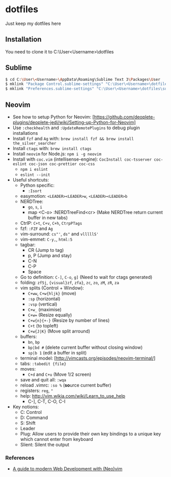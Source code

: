 # dotfiles

Just keep my dotfiles here

## Installation

You need to clone it to C:\User\<Username>\dotfiles


## Sublime

```sh
$ cd C:\User\<Username>\AppData\Roaming\Sublime Text 3\Packages\User
$ mklink "Package Control.sublime-settings" "C:\User\<Username>\dotfiles\sublime3\Package Control.sublime-settings"
$ mklink "Preferences.sublime-settings" "C:\User\<Username>\dotfiles\sublime3\Preferences.sublime-settings"
```

## Neovim

* See how to setup Python for Neovim: [https://github.com/deoplete-plugins/deoplete-jedi/wiki/Setting-up-Python-for-Neovim]
* Use `:checkhealth` and `:UpdateRemotePlugins` to debug plugin installations
* Install `fzf` and `Ag` with: `brew install fzf && brew install the_silver_searcher`
* Install `ctags` with: `brew install ctags`
* Install `neovim` for Node.js: `npm i -g neovim`
* Install with  `coc.vim` (intellisense-engine): `CocInstall coc-tsserver coc-eslint coc-json coc-prettier coc-css`
  * `npm i eslint`
  * `eslint --init`
* Useful shortcuts:
  * Python specific:
    * `:Isort`
  * easymotion: `<LEADER><LEADER>w`, `<LEADER><LEADER>b`
  * NERDTree: 
    * `go`, `s`, `i`
    * map \<C-o\> :NERDTreeFind\<cr\> (Make NERDTree return current buffer in new tabs)
  * CtrlP: `C+t`, `C+v`, `C+h`, `CtrpPTags`
  * fzf: `:FZF` and `Ag`
  * vim-surround: `cs"'`, `ds"` and `vlllllS'`
  * vim-emmet: `C-y,`, `html:5`
  * tagbar:
    * CR (Jump to tag)
    * p, P (Jump and stay)
    * C-N
    * C-P
    * Space
  * Go to definition: `C-]`, `C-o`, `g]` (Need to wait for ctags generated)
  * folding: `zf5j`, `{visual}zf`, `zfa}`, `zc`, `zo`, `zM`, `zR`, `za`
  * vim splits (Control + Window): 
    * `C+ww`, `C+w{hljk}` (move)
    * `:sp` (horizontal)
    * `:vsp` (vertical)
    * `C+w_` (maximise) 
    * `C+w=` (Resize equally) 
    * `C+w{n}{+-}` (Resize by number of lines)
    * `C+t` (to topleft)
    * `C+w{J|K}` (Move split arround)
  * buffers: 
    * `bn`, `bp`
    * `bp|bd #` (delete current buffer without closing window)
    * `sp|b 1` (edit a buffer in split)
  * terminal model: [http://vimcasts.org/episodes/neovim-terminal/]
  * tabs: `:tabedit {file}`
  * moves:
    * `C+d` and `C+u` (Move 1/2 screen)
  * save and quit all: `:wqa`
  * reload .vimrc: `:so %` (**so**urce current buffer)
  * registers: `reg`, `"`
  * help: http://vim.wikia.com/wiki/Learn_to_use_help
    * C-], C-T, C-O, C-I
* Key notions:
  * C: Control
  * D: Command
  * S: Shift
  * Leader
  * Plug: Allow users to provide their own key bindings to a unique key which cannot enter from keyboard
  * Slient: Silent the output

### References

* [A guide to modern Web Development with (Neo)vim](https://www.freecodecamp.org/news/a-guide-to-modern-web-development-with-neo-vim-333f7efbf8e2/)

